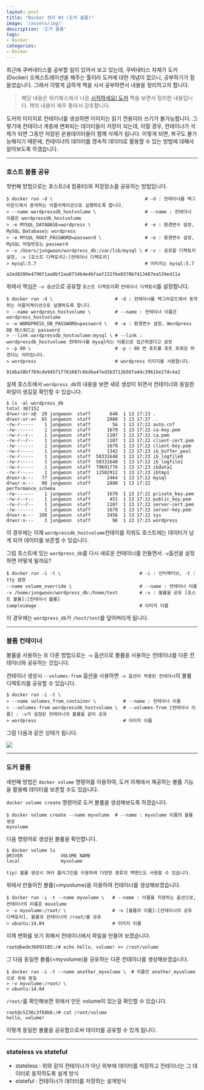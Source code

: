 ```yaml
---
layout: post
title: "Docker 정리 #3 (도커 볼륨)"
image: '/assets/img/'
description: '도커 볼륨'
tags:
- Docker
categories:
- Docker
---
```


최근에 쿠버네티스를 공부할 일이 있어서 보고 있는데, 쿠버네티스 자체가 도커(Docker) 오케스트레이션을 해주는 툴이라 도커에 대한 개념이 없으니, 
공부하기가 힘들었습니다. 그래서 이렇게 급하게 책을 사서 공부하면서 내용을 정리하고자 합니다.

> 해당 내용은 위키북스에서 나온 [시작하세요! 도커](https://book.naver.com/bookdb/book_detail.nhn?bid=11884948) 책을 보면서
정리한 내용입니다. 책의 내용이 매우 좋아서 강추합니다.

도커의 이미지로 컨테이너를 생성하면 이미지는 읽기 전용이라 쓰기가 불가능합니다. 그렇기에 컨테이너 계층에 변화되는 데이터들이 저장이 되는데,
이럴 경우, 컨테이너가 삭제가 되면 그동안 저장된 운용데이터들이 함께 삭제가 됩니다. 이렇게 되면, 복구도 불가능해지기 때문에, 컨테이너의
데이터를 영속적 데이터로 활용할 수 있는 방법에 대해서 알아보도록 하겠습니다.

---

### 호스트 볼륨 공유

첫번째 방법으로는 호스트(내 컴퓨터)와 저장장소를 공유하는 방법입니다.

```
$ docker run -d \                                  # -d : 컨테이너를 백그라운드에서 동작하는 어플리케이션으로 실행하도록 합니다.
> --name wordpressdb_hostvolume \                  # --name : 컨테이너 이름은 wordpressdb_hostvolume 
> -e MYSQL_DATABASE=wordpress \                    # -e : 환경변수 설정, MySQL Database는 wordpress
> -e MYSQL_ROOT_PASSWORD=password \                # -e : 환경변수 설정, MySQL 비밀번호는 password 
> -v /Users/jungwoon/wordpress_db:/var/lib/mysql \ # -v : 공유할 디렉토리 설정, -v [호스트 디렉토리]:[컨테이너 디렉토리]
> mysql:5.7                                        # 이미지는 mysql:5.7

a2ed0209e4796f1aa8bf2aa6734b4e4bfaaf232fbe0370b7413487ea539ed11a
```

위에서 핵심은 `-v 옵션`으로 공유할 `호스트 디렉토리`와 `컨테이너 디렉토리`를 설정합니다.

```
$ docker run -d \                       # -d : 컨테이너를 백그라운드에서 동작하는 어플리케이션으로 실행하도록 합니다.
> --name wordpress_hostvolume \         # --name : 컨테이너 이름은 wordpress_hostvolume 
> -e WORDPRESS_DB_PASSWORD=password \   # -e : 환경변수 설정, Wordpress DB 패스워드는 password
> --link wordpressdb_hostvolume:mysql \ # --link : wordpressdb_hostvolume 컨테이너를 mysql라는 이름으로 접근하겠다고 설정 
> -p 80 \                               # -p : 80 번 포트를 포트 포워딩 하겠다는 의미입니다.
> wordpress                             # wordpress 이미지를 사용합니다.

91dba38bf769cde94571f761687c6bdba47ed3b3712b56fa44c39616e27dc4a2
```

실제 호스트에서 `wordpress_db`의 내용을 보면 새로 생성이 되면서 컨테이너와 동일한 파일이 생길걸 확인할 수 있습니다.

```
$ ls -al wordpress_db
total 387152
drwxr-xr-x@  20 jungwoon  staff       640  1 13 17:23 .
drwxr-xr-x+  65 jungwoon  staff      2080  1 13 17:27 ..
-rw-r-----    1 jungwoon  staff        56  1 13 17:22 auto.cnf
-rw-------    1 jungwoon  staff      1679  1 13 17:22 ca-key.pem
-rw-r--r--    1 jungwoon  staff      1107  1 13 17:22 ca.pem
-rw-r--r--    1 jungwoon  staff      1107  1 13 17:22 client-cert.pem
-rw-------    1 jungwoon  staff      1679  1 13 17:22 client-key.pem
-rw-r-----    1 jungwoon  staff      1342  1 13 17:23 ib_buffer_pool
-rw-r-----    1 jungwoon  staff  50331648  1 13 17:23 ib_logfile0
-rw-r-----    1 jungwoon  staff  50331648  1 13 17:22 ib_logfile1
-rw-r-----    1 jungwoon  staff  79691776  1 13 17:23 ibdata1
-rw-r-----    1 jungwoon  staff  12582912  1 13 17:23 ibtmp1
drwxr-x---   77 jungwoon  staff      2464  1 13 17:22 mysql
drwxr-x---   90 jungwoon  staff      2880  1 13 17:22 performance_schema
-rw-------    1 jungwoon  staff      1679  1 13 17:22 private_key.pem
-rw-r--r--    1 jungwoon  staff       451  1 13 17:22 public_key.pem
-rw-r--r--    1 jungwoon  staff      1107  1 13 17:22 server-cert.pem
-rw-------    1 jungwoon  staff      1679  1 13 17:22 server-key.pem
drwxr-x---  108 jungwoon  staff      3456  1 13 17:22 sys
drwxr-x---    3 jungwoon  staff        96  1 13 17:23 wordpress
```

이 경우에는 이제 `wordpressdb_hostvolume`컨테이를 지워도 호스트에는 데이터가 남게 되어 데이터를 보존할 수 있습니다.

그럼 호스트에 있는 `wordpress_db`를 다시 새로운 컨테이너를 만들면서 `-v`옵션을 설정하면 어떻게 될까요?

```
$ docker run -i -t \                             # -i : 인터렉티브, -t : tty 설정
--name volume_override \                         # --name : 컨테이너 이름
-v /home/jungwoon/wordpress_db:/home/test        # -v : 볼륨을 공유 [호스트 볼륨]:[컨테이너 볼륨]
sampleimage                                      # 이미지 이름
```

이 경우에는 `wordpress_db`가 `/host/test`를 덮어버리게 됩니다.

---

### 볼륨 컨테이너 

볼륨을 사용하는 또 다른 방법으로는 `-v` 옵션으로 볼륨을 사용하는 컨테이너를 다른 컨테이너와 공유하는 것입니다.

컨테이너 생성시 `--volumes-from` 옵션을 사용하면 `-v 옵션이 적용된 컨테이너`의 볼륨 디렉토리를 공유할 수 있습니다.

```
$ docker run -i -t \
> --name volumes_from_container \          # --name : 컨테이너 이름
> --volumes-from wordpressdb_hostvolume \  # --volumes-from [컨테이너 이름] : -v가 설정된 컨테이너의 볼륨을 같이 공유
> wordpress                                # 이미지 이름
```

그럼 다음과 같은 상태가 됩니다.

![](https://cdn-images-1.medium.com/max/2400/1*RroksDWh7mZ_TB9X5sfPlQ.png)

---

### 도커 볼륨

세번째 방법은 `docker volume` 명령어를 이용하여, 도커 자체에서 제공하는 볼륨 기능을 활용해 데이터를 보존할 수도 있습니다.

`docker volume create` 명령어로 도커 볼륨을 생성해보도록 하겠습니다.

```
$ docker volume create --name myvolume  # --name : myvolume 이름의 볼륨 생성
myvolume
```
다음 명령어로 생성된 볼륨을 확인합니다.

```
$ docker volume ls
DRIVER              VOLUME NAME
local               myvolume
```

`tip) 볼륨 생성시 여러 플러그인을 이용하여 다양한 종류의 백엔드도 사용할 수 있습니다.`

위에서 만들어진 볼륨(=myvolume)을 이용하여 컨테이너를 생성해보겠습니다.

```
$ docker run -i -t --name myvolume \   # --name : 이름을 지정하는 옵션으로, 컨테이너의 이름은 movolume
> -v myvolume:/root/ \                 # -v [볼륨의 이름]:[컨테이너의 공유 디렉토리], 볼륨과 컨테이너의 /root/를 공유
> ubuntu:14.04                         # 이미지 이름
```

이제 변화를 보기 위해서 컨테이너에서 파일을 만들어 보겠습니다.

```
root@bede36093185:/# echo hello, volume! >> /root/volume
```

그 다음 동일한 볼륨(=myvolume)을 공유하는 다른 컨테이너를 생성해보겠습니다.

```
$ docker run -i -t --name another_myvolume \  # 이름만 another_myvolume으로 위와 동일
> -v myvolume:/root/ \
> ubuntu:14.04
```

`/root/`를 확인해보면 위에서 만든 volume이 있는걸 확인할 수 있습니다.

```
root@c5236c3f68b6:/# cat /root/volume
hello, volume!
```

이렇게 동일한 볼륨을 공유함으로써 데이터를 공유할 수 있게 됩니다.

---

### stateless vs stateful

- stateless : 위와 같이 컨테이너가 아닌 외부에 데이터를 저장하고 컨테이너는 그 데이터로 동작하도록 설계 방식
- stateful : 컨테이너가 데이터를 저장하는 설계방식
